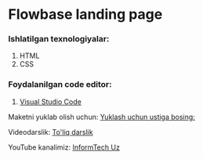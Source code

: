 # Flowbase landing page 

### Ishlatilgan texnologiyalar:
1. HTML
2. CSS

### Foydalanilgan code editor:
1. [Visual Studio Code](https://code.visualstudio.com/)

Maketni yuklab olish uchun: [Yuklash uchun ustiga bosing:](https://www.figma.com/file/1eNFE035fAZf9h1K1qhOb2/Flowbase-%7C-SaaS-Landing-Page-(Community)?node-id=0%3A1)

Videodarslik: [To'liq darslik](https://youtu.be/l4ht6bB1dRc?list=PLfMMHcmolIfBisGxVAyWoctGsf9LdE4K2)

YouTube kanalimiz: [InformTech Uz](http://youtube.com/c/InformTech)

